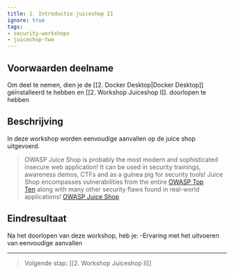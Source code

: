```yaml
---
title: 1. Introductie juiceshop II
ignore: true
tags: 
- security-workshops
- juiceshop-two
---
```


## Voorwaarden deelname
Om deel te nemen, dien je de [[2. Docker Desktop|Docker Desktop]] geïnstalleerd te hebben en [[2. Workshop Juiceshop I]]. doorlopen te hebben
## Beschrijving
In deze workshop worden eenvoudige aanvallen op de juice shop uitgevoerd. 

> OWASP Juice Shop is probably the most modern and sophisticated insecure web application! It can be used in security trainings, awareness demos, CTFs and as a guinea pig for security tools! Juice Shop encompasses vulnerabilities from the entire [OWASP Top Ten](https://owasp.org/www-project-top-ten) along with many other security flaws found in real-world applications! [OWASP Juice Shop](https://owasp.org/www-project-juice-shop/)
## Eindresultaat
Na het doorlopen van deze workshop, heb je:
-Ervaring met het uitvoeren van eenvoudige aanvallen

---
> Volgende stap: [[2. Workshop Juiceshop II]]